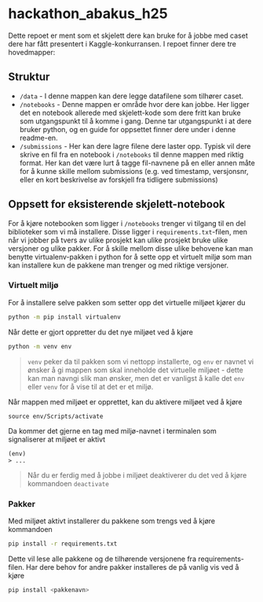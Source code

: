 # hackathon_abakus_h25

Dette repoet er ment som et skjelett dere kan bruke for å jobbe med caset dere har fått presentert i Kaggle-konkurransen. I repoet finner dere tre hovedmapper: 

## Struktur
* `/data` - I denne mappen kan dere legge datafilene som tilhører caset. 
* `/notebooks` - Denne mappen er område hvor dere kan jobbe. Her ligger det en notebook allerede med skjelett-kode som dere fritt kan bruke som utgangspunkt til å komme i gang. Denne tar utgangspunkt i at dere bruker python, og en guide for oppsettet finner dere under i denne readme-en.
* `/submissions` - Her kan dere lagre filene dere laster opp. Typisk vil dere skrive en fil fra en notebook i `/notebooks` til denne mappen med riktig format. Her kan det være lurt å tagge fil-navnene på en eller annen måte for å kunne skille mellom submissions (e.g. ved timestamp, versjonsnr, eller en kort beskrivelse av forskjell fra tidligere submissions)

## Oppsett for eksisterende skjelett-notebook
For å kjøre notebooken som ligger i `/notebooks` trenger vi tilgang til en del biblioteker som vi må installere. Disse ligger i `requirements.txt`-filen, men når vi jobber på tvers av ulike prosjekt kan ulike prosjekt bruke ulike versjoner og ulike pakker. For å skille mellom disse ulike behovene kan man benytte virtualenv-pakken i python for å sette opp et virtuelt miljø som man kan installere kun de pakkene man trenger og med riktige versjoner.

### Virtuelt miljø

For å installere selve pakken som setter opp det virtuelle miljøet kjører du
```sh
python -m pip install virtualenv
```
Når dette er gjort oppretter du det nye miljøet ved å kjøre
```sh
python -m venv env
```
> `venv` peker da til pakken som vi nettopp installerte, og `env` er navnet vi ønsker å gi mappen som skal inneholde det virtuelle miljøet - dette kan man navngi slik man ønsker, men det er vanligst å kalle det `env` eller `venv` for å vise til at det er et miljø. 

Når mappen med miljøet er opprettet, kan du aktivere miljøet ved å kjøre 
```
source env/Scripts/activate
```
Da kommer det gjerne en tag med miljø-navnet i terminalen som signaliserer at miljøet er aktivt
```
(env)
> ...
```
> Når du er ferdig med å jobbe i miljøet deaktiverer du det ved å kjøre kommandoen `deactivate`

### Pakker
Med miljøet aktivt installerer du pakkene som trengs ved å kjøre kommandoen 
```sh
pip install -r requirements.txt
```
Dette vil lese alle pakkene og de tilhørende versjonene fra requirements-filen. Har dere behov for andre pakker installeres de på vanlig vis ved å kjøre
```sh
pip install <pakkenavn>
